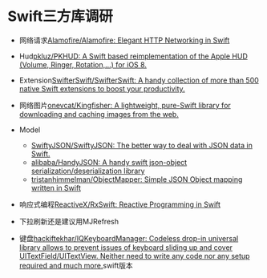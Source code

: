 # Swift三方库调研

* 网络请求[Alamofire/Alamofire: Elegant HTTP Networking in Swift](https://github.com/Alamofire/Alamofire)
* Hud[pkluz/PKHUD: A Swift based reimplementation of the Apple HUD (Volume, Ringer, Rotation,…) for iOS 8.](https://github.com/pkluz/PKHUD)
* Extension[SwifterSwift/SwifterSwift: A handy collection of more than 500 native Swift extensions to boost your productivity.](https://github.com/SwifterSwift/SwifterSwift)
* 网络图片[onevcat/Kingfisher: A lightweight, pure-Swift library for downloading and caching images from the web.](https://github.com/onevcat/Kingfisher)

* Model 
  * [SwiftyJSON/SwiftyJSON: The better way to deal with JSON data in Swift.](https://github.com/SwiftyJSON/SwiftyJSON)
  * [alibaba/HandyJSON: A handy swift json-object serialization/deserialization library](https://github.com/alibaba/handyjson)
  * [tristanhimmelman/ObjectMapper: Simple JSON Object mapping written in Swift](https://github.com/tristanhimmelman/ObjectMapper)

* 响应式编程[ReactiveX/RxSwift: Reactive Programming in Swift](https://github.com/ReactiveX/RxSwift)
* 下拉刷新还是建议用MJRefresh
* 键盘[hackiftekhar/IQKeyboardManager: Codeless drop-in universal library allows to prevent issues of keyboard sliding up and cover UITextField/UITextView. Neither need to write any code nor any setup required and much more.](https://github.com/hackiftekhar/IQKeyboardManager)swift版本

